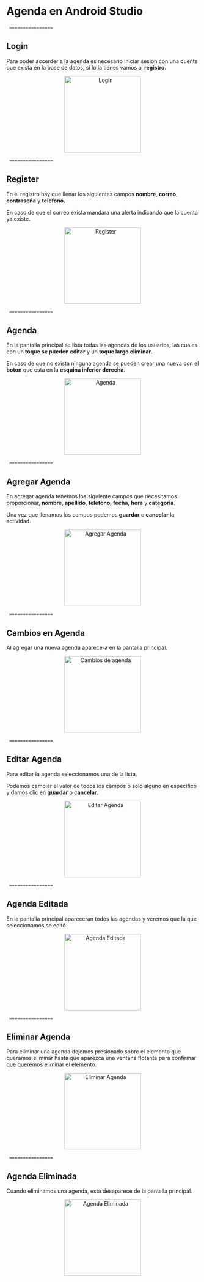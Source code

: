 # Agenda en Android Studio

     ================

## Login

Para poder accerder a la agenda es necesario iniciar sesion con una cuenta que exista en la base de datos, si lo la tienes vamos al **registro.**

<p style = 'text-align:center;'><img src="https://github.com/miguel-camara/agenda-android-studio/blob/main/c6.PNG" alt="Login" width="200px"></p>

     ================

## Register

En el registro hay que llenar los siguientes campos **nombre**, **correo**, **contraseña** y **telefono.**

En caso de que el correo exista mandara una alerta indicando que la cuenta ya existe.

<p style = 'text-align:center;'><img src="https://github.com/miguel-camara/agenda-android-studio/blob/main/c7.PNG" alt="Register" width="200px"></p>

     ================

## Agenda

En la pantalla principal se lista todas las agendas de los usuarios, las cuales con un **toque se pueden editar** y un **toque largo eliminar**.

En caso de que no exista ninguna agenda se pueden crear una nueva con el **boton** que esta en la **esquina inferior derecha**.

<p style = 'text-align:center;'><img src="https://github.com/miguel-camara/agenda-android-studio/blob/main/c1.PNG" alt="Agenda" width="200px"></p>

     ================

## Agregar Agenda

En agregar agenda tenemos los siguiente campos que necesitamos proporcionar, **nombre**, **apellido**, **telefono**, **fecha**, **hora** y **categoria**.

Una vez que llenamos los campos podemos **guardar** o **cancelar** la actividad.

<p style = 'text-align:center;'><img src="https://github.com/miguel-camara/agenda-android-studio/blob/main/c2.PNG" alt="Agregar Agenda" width="200px"></p>

     ================

## Cambios en Agenda

Al agregar una nueva agenda aparecera en la pantalla principal.

<p style = 'text-align:center;'><img src="https://github.com/miguel-camara/agenda-android-studio/blob/main/c3.PNG" alt="Cambios de agenda" width="200px"></p>

     ================

## Editar Agenda

Para editar la agenda seleccionamos una de la lista.

Podemos cambiar el valor de todos los campos o solo alguno en especifico y damos clic en **guardar** o **cancelar**.

<p style = 'text-align:center;'> <img src="https://github.com/miguel-camara/agenda-android-studio/blob/main/c4.PNG" alt="Editar Agenda" width="200px"> </p>

     ================

## Agenda Editada

En la pantalla principal apareceran todos las agendas y veremos que la que seleccionamos se editó.

<p style = 'text-align:center;'><img src="https://github.com/miguel-camara/agenda-android-studio/blob/main/c5.PNG" alt="Agenda Editada" width="200px"></p>

     ================

## Eliminar Agenda

Para eliminar una agenda dejemos presionado sobre el elemento que queramos eliminar hasta que aparezca una ventana flotante para confirmar que queremos eliminar el elemento.

<p style = 'text-align:center;'><img src="https://github.com/miguel-camara/agenda-android-studio/blob/main/c8.PNG" alt="Eliminar Agenda" width="200px"></p>

     ================

## Agenda Eliminada

Cuando eliminamos una agenda, esta desaparece de la pantalla principal.

<p style = 'text-align:center;'><img src="https://github.com/miguel-camara/agenda-android-studio/blob/main/c9.PNG" alt="Agenda Eliminada" width="200px"></p>